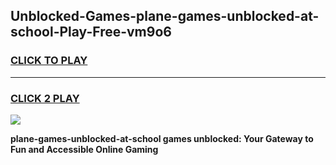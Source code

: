 
## Unblocked-Games-plane-games-unblocked-at-school-Play-Free-vm9o6
<h3>
<a href="https://premium76.site?title=plane-games-unblocked-at-school&ref=17A">CLICK TO PLAY</a></h3>
<hr>

<h3>
<a href="https://premium76.site?title=plane-games-unblocked-at-school&ref=17A">CLICK 2 PLAY</a>
  
</h3>

<a href="https://premium76.site?title=plane-games-unblocked-at-school&ref=17A"><img src="https://clearcache.store/games.png"></a>


**plane-games-unblocked-at-school games unblocked: Your Gateway to Fun and Accessible Online Gaming**
